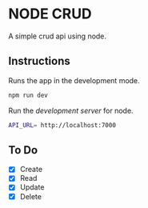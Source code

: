 # NODE CRUD 
 
A simple crud api using node.

## Instructions

Runs the app in the development mode.
```bash
npm run dev
```

Run the *development server* for node.
```bash
API_URL= http://localhost:7000
```

## To Do

- [x] Create
- [x] Read
- [x] Update
- [x] Delete
